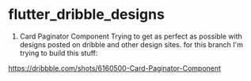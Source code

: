# flutter_dribble_designs

1. Card Paginator Component
Trying to get as perfect as possible with designs posted on dribble and other design sites.
for this branch I'm trying to build this stuff:

https://dribbble.com/shots/6160500-Card-Paginator-Component